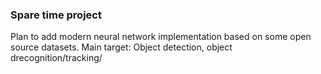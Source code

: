 ### Spare time project


Plan to add modern neural network  implementation based on some open source datasets. 
Main target: Object detection, object drecognition/tracking/
